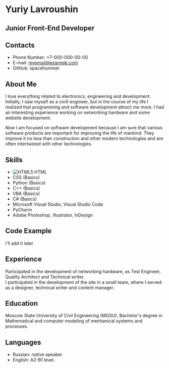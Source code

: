 # Yuriy Lavroushin

## Junior Front-End Developer  

## Contacts
* Phone Number: +7-000-000-00-00
* E-mail: myemail@example.com
* GitHub: spacehummer  

## About Me
I love everything related to electronics, engineering and development. Initially, I saw myself as a civill engineer, but in the course of my life I realized that programming and software development attract me more.
I had an interesting experience working on networking hardware and some website development.  

Now I am focused on software development because I am sure that various software products are important for improving the life of mankind. They improve it no less than construction and other modern technologies and are often intertwined with other technologies.  

## Skills
* ![HTML5](https://img.shields.io/badge/html5-%23E34F26.svg?style=for-the-badge&logo=html5&logoColor=white) HTML
* CSS (Basics)
* Python (Basics)
* C++ (Basics)
* VBA (Basics)
* C# (Basics)
* Microsoft Visual Studio, Visual Studio Code
* PyCharm
* Adobe Photoshop, Illustrator, InDesign  

## Code Example
I'll add it later  

## Experience
Participated in the development of networking hardware, as Test Engineer, Quality Architect and Technical writer.  
I participated in the development of the site in a small team, where I served as a designer, technical writer and content manager.  

## Education
Moscow State University of Civil Engineering (MGSU), Bachelor's degree in Mathematical and computer modeling of mechanical systems and processes.  

## Languages
* Russian: native speaker.  
* English: A2-B1 level.  
